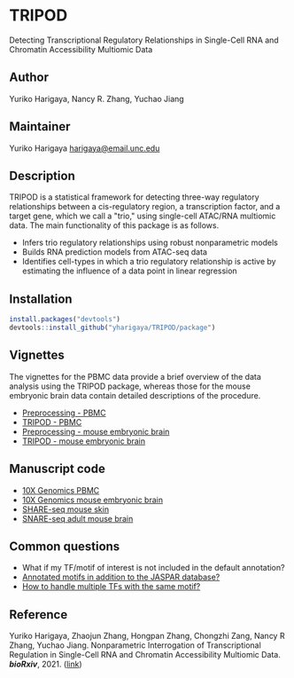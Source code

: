 # TRIPOD
Detecting Transcriptional Regulatory Relationships in Single-Cell RNA and Chromatin Accessibility Multiomic Data

## Author
Yuriko Harigaya, Nancy R. Zhang, Yuchao Jiang

## Maintainer
Yuriko Harigaya <harigaya@email.unc.edu>

## Description
TRIPOD is a statistical framework for detecting three-way regulatory relationships between a cis-regulatory region, a transcription factor, and a target gene, which we call a "trio,"
using single-cell ATAC/RNA multiomic data. The main functionality of this package is as follows.

* Infers trio regulatory relationships using robust nonparametric models
* Builds RNA prediction models from ATAC-seq data
* Identifies cell-types in which a trio regulatory relationship is active by estimating the influence of a data point in linear regression

## Installation
```r
install.packages("devtools")
devtools::install_github("yharigaya/TRIPOD/package")
```

## Vignettes

The vignettes for the PBMC data provide a brief overview of the data analysis
using the TRIPOD package, whereas those for the mouse embryonic brain data
contain detailed descriptions of the procedure.

* [Preprocessing - PBMC](http://htmlpreview.github.io/?https://github.com/yharigaya/TRIPOD/blob/main/vignettes/preprocessing_pbmc.html)
* [TRIPOD - PBMC](http://htmlpreview.github.io/?https://github.com/yharigaya/TRIPOD/blob/main/vignettes/TRIPOD_pbmc.html)
* [Preprocessing - mouse embryonic brain](http://htmlpreview.github.io/?https://github.com/yharigaya/TRIPOD/blob/main/vignettes/preprocessing_e18.html)
* [TRIPOD - mouse embryonic brain](http://htmlpreview.github.io/?https://github.com/yharigaya/TRIPOD/blob/main/vignettes/TRIPOD_e18.html)

##  Manuscript code

* [10X Genomics PBMC](https://github.com/yharigaya/TRIPOD/tree/main/scripts/10x_pbmc/)
* [10X Genomics mouse embryonic brain](https://github.com/yharigaya/TRIPOD/tree/main/scripts/10x_e18/)
* [SHARE-seq mouse skin](https://github.com/yharigaya/TRIPOD/tree/main/scripts/share_seq_skin/)
* [SNARE-seq adult mouse brain](https://github.com/yharigaya/TRIPOD/tree/main/scripts/snare_seq_mbrain/)


##  Common questions

* What if my TF/motif of interest is not included in the default annotation?
* [Annotated motifs in addition to the JASPAR database?](https://github.com/yharigaya/TRIPOD/blob/main/instruction/database.md)
* [How to handle multiple TFs with the same motif?](https://github.com/yharigaya/TRIPOD/blob/main/instruction/multiple.md)

## Reference
Yuriko Harigaya, Zhaojun Zhang, Hongpan Zhang, Chongzhi Zang, Nancy R Zhang, Yuchao Jiang. Nonparametric Interrogation of Transcriptional Regulation in Single-Cell RNA and Chromatin Accessibility Multiomic Data. ***bioRxiv***, 2021. ([link](https://www.biorxiv.org/content/10.1101/2021.09.22.461437v1))
